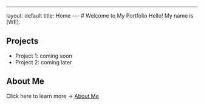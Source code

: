 ---
layout: default
title: Home
--- # Welcome to My Portfolio Hello! My name is [WE].
## Projects
- Project 1: coming soon
- Project 2: coming later
## About Me
Click here to learn more → [About Me](about.md)
